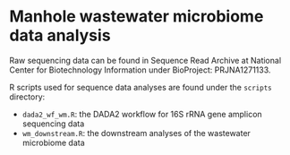 # Manhole wastewater microbiome data analysis

Raw sequencing data can be found in Sequence Read Archive at National Center for Biotechnology Information under BioProject: PRJNA1271133.

R scripts used for sequence data analyses are found under the `scripts` directory:
  - `dada2_wf_wm.R`: the DADA2 workflow for 16S rRNA gene amplicon sequencing data
  - `wm_downstream.R`: the downstream analyses of the wastewater microbiome data
